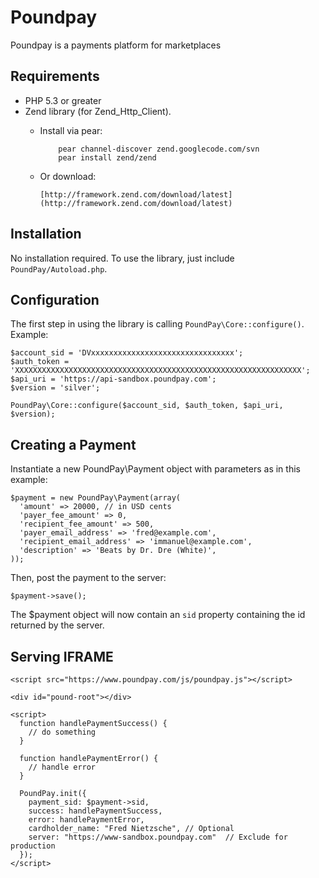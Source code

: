 Poundpay
=====
Poundpay is a payments platform for marketplaces


Requirements
-------
* PHP 5.3 or greater
* Zend library (for Zend\_Http\_Client).
  * Install via pear:

            pear channel-discover zend.googlecode.com/svn
            pear install zend/zend

  * Or download:

        [http://framework.zend.com/download/latest](http://framework.zend.com/download/latest)


Installation
-------
No installation required. To use the library, just include `PoundPay/Autoload.php`.

Configuration
-------
The first step in using the library is calling `PoundPay\Core::configure()`. Example:

    $account_sid = 'DVxxxxxxxxxxxxxxxxxxxxxxxxxxxxxxxx';
    $auth_token = 'XXXXXXXXXXXXXXXXXXXXXXXXXXXXXXXXXXXXXXXXXXXXXXXXXXXXXXXXXXXXXXXX';
    $api_uri = 'https://api-sandbox.poundpay.com';
    $version = 'silver';

    PoundPay\Core::configure($account_sid, $auth_token, $api_uri, $version);


Creating a Payment
-----------------
Instantiate a new PoundPay\Payment object with parameters as in this example:

    $payment = new PoundPay\Payment(array(
      'amount' => 20000, // in USD cents
      'payer_fee_amount' => 0,
      'recipient_fee_amount' => 500,
      'payer_email_address' => 'fred@example.com',
      'recipient_email_address' => 'immanuel@example.com',
      'description' => 'Beats by Dr. Dre (White)',
    ));

Then, post the payment to the server:

    $payment->save();

The $payment object will now contain an `sid` property containing the id returned by the server.


Serving IFRAME
--------------

    <script src="https://www.poundpay.com/js/poundpay.js"></script>

    <div id="pound-root"></div>

    <script>
      function handlePaymentSuccess() {
        // do something
      }

      function handlePaymentError() {
        // handle error
      }

      PoundPay.init({
        payment_sid: $payment->sid,
        success: handlePaymentSuccess,
        error: handlePaymentError,
        cardholder_name: "Fred Nietzsche", // Optional
        server: "https://www-sandbox.poundpay.com"  // Exclude for production
      });
    </script>
